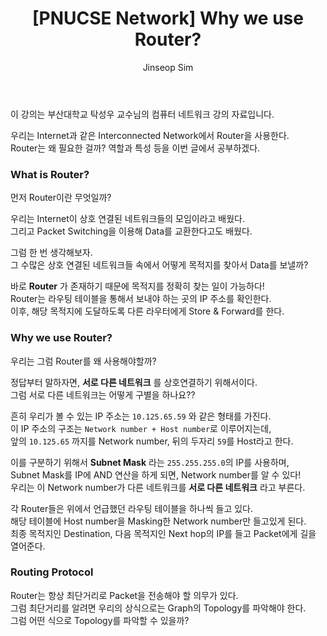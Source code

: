 ﻿---
layout: post
title: "[PNUCSE Network] Why we use Router?"
categories: Network
tags: [theory]
author:
  - Jinseop Sim
toc: true
---
이 강의는 부산대학교 탁성우 교수님의 컴퓨터 네트워크 강의 자료입니다.  

우리는 Internet과 같은 Interconnected Network에서 Router을 사용한다.  
Router는 왜 필요한 걸까? 역할과 특성 등을 이번 글에서 공부하겠다.  

### What is Router?
먼저 Router이란 무엇일까?  

우리는 Internet이 상호 연결된 네트워크들의 모임이라고 배웠다.  
그리고 Packet Switching을 이용해 Data를 교환한다고도 배웠다.  

그럼 한 번 생각해보자.  
그 수많은 상호 연결된 네트워크들 속에서 어떻게 목적지를 찾아서 Data를 보낼까?  

바로 __Router__ 가 존재하기 때문에 목적지를 정확히 찾는 일이 가능하다!  
Router는 라우팅 테이블을 통해서 보내야 하는 곳의 IP 주소를 확인한다.  
이후, 해당 목적지에 도달하도록 다른 라우터에게 Store & Forward를 한다.  

### Why we use Router?
우리는 그럼 Router를 왜 사용해야할까?  

정답부터 말하자면, __서로 다른 네트워크__ 를 상호연결하기 위해서이다.  
그럼 서로 다른 네트워크는 어떻게 구별을 하나요??  

흔히 우리가 볼 수 있는 IP 주소는 ```10.125.65.59``` 와 같은 형태를 가진다.  
이 IP 주소의 구조는 ```Network number + Host number```로 이루어지는데,  
앞의 ```10.125.65``` 까지를 Network number, 뒤의 두자리 ```59```를 Host라고 한다.  

이를 구분하기 위해서 __Subnet Mask__ 라는 ```255.255.255.0```의 IP를 사용하며,  
Subnet Mask를 IP에 AND 연산을 하게 되면, Network number를 알 수 있다!  
우리는 이 Network number가 다른 네트워크를 __서로 다른 네트워크__ 라고 부른다.    

각 Router들은 위에서 언급했던 라우팅 테이블을 하나씩 들고 있다.  
해당 테이블에 Host number을 Masking한 Network number만 들고있게 된다.  
최종 목적지인 Destination, 다음 목적지인 Next hop의 IP를 들고 Packet에게 길을 열어준다.  

### Routing Protocol
Router는 항상 최단거리로 Packet을 전송해야 할 의무가 있다.  
그럼 최단거리를 알려면 우리의 상식으로는 Graph의 Topology를 파악해야 한다.  
그럼 어떤 식으로 Topology를 파악할 수 있을까?  
